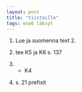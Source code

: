 ```yaml
---
layout: post
title: "tiistaille"
tags: ena6 läksyt
---
```


1. Lue ja suomenna text 2.

2. tee K5 ja K6 s. 137

3. + K4

3. s. 21 prefixit